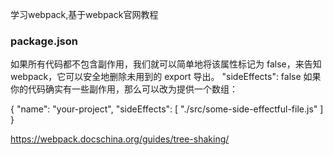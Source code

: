 学习webpack,基于webpack官网教程




### package.json


如果所有代码都不包含副作用，我们就可以简单地将该属性标记为 false，来告知 webpack，它可以安全地删除未用到的 export 导出。
"sideEffects": false
如果你的代码确实有一些副作用，那么可以改为提供一个数组：

{
  "name": "your-project",
  "sideEffects": [
    "./src/some-side-effectful-file.js"
  ]
}

https://webpack.docschina.org/guides/tree-shaking/